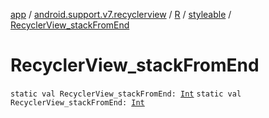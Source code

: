 [app](../../../index.md) / [android.support.v7.recyclerview](../../index.md) / [R](../index.md) / [styleable](index.md) / [RecyclerView_stackFromEnd](./-recycler-view_stack-from-end.md)

# RecyclerView_stackFromEnd

`static val RecyclerView_stackFromEnd: `[`Int`](https://kotlinlang.org/api/latest/jvm/stdlib/kotlin/-int/index.html)
`static val RecyclerView_stackFromEnd: `[`Int`](https://kotlinlang.org/api/latest/jvm/stdlib/kotlin/-int/index.html)